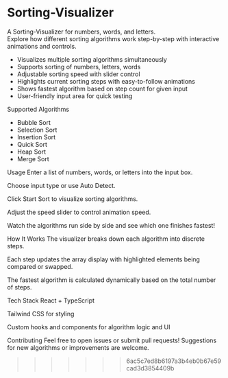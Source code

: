 
# Sorting-Visualizer

A Sorting-Visualizer for numbers, words, and letters.  
Explore how different sorting algorithms work step-by-step with interactive animations and controls.

- Visualizes multiple sorting algorithms simultaneously
- Supports sorting of numbers, letters, words
- Adjustable sorting speed with slider control
- Highlights current sorting steps with easy-to-follow animations
- Shows fastest algorithm based on step count for given input
- User-friendly input area for quick testing



Supported Algorithms

- Bubble Sort
- Selection Sort
- Insertion Sort
- Quick Sort
- Heap Sort
- Merge Sort
  
Usage
Enter a list of numbers, words, or letters into the input box.

Choose input type or use Auto Detect.

Click Start Sort to visualize sorting algorithms.

Adjust the speed slider to control animation speed.

Watch the algorithms run side by side and see which one finishes fastest!

How It Works
The visualizer breaks down each algorithm into discrete steps.

Each step updates the array display with highlighted elements being compared or swapped.

The fastest algorithm is calculated dynamically based on the total number of steps.

Tech Stack
React + TypeScript

Tailwind CSS for styling

Custom hooks and components for algorithm logic and UI

Contributing
Feel free to open issues or submit pull requests!
Suggestions for new algorithms or improvements are welcome.
>>>>>>> 6ac5c7ed8b6197a3b4eb0b67e59cad3d3854409b

